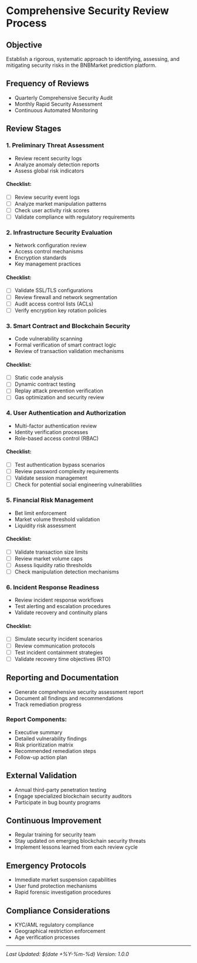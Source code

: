 # Comprehensive Security Review Process

## Objective
Establish a rigorous, systematic approach to identifying, assessing, and mitigating security risks in the BNBMarket prediction platform.

## Frequency of Reviews
- Quarterly Comprehensive Security Audit
- Monthly Rapid Security Assessment
- Continuous Automated Monitoring

## Review Stages

### 1. Preliminary Threat Assessment
- Review recent security logs
- Analyze anomaly detection reports
- Assess global risk indicators

#### Checklist:
- [ ] Review security event logs
- [ ] Analyze market manipulation patterns
- [ ] Check user activity risk scores
- [ ] Validate compliance with regulatory requirements

### 2. Infrastructure Security Evaluation
- Network configuration review
- Access control mechanisms
- Encryption standards
- Key management practices

#### Checklist:
- [ ] Validate SSL/TLS configurations
- [ ] Review firewall and network segmentation
- [ ] Audit access control lists (ACLs)
- [ ] Verify encryption key rotation policies

### 3. Smart Contract and Blockchain Security
- Code vulnerability scanning
- Formal verification of smart contract logic
- Review of transaction validation mechanisms

#### Checklist:
- [ ] Static code analysis
- [ ] Dynamic contract testing
- [ ] Replay attack prevention verification
- [ ] Gas optimization and security review

### 4. User Authentication and Authorization
- Multi-factor authentication review
- Identity verification processes
- Role-based access control (RBAC)

#### Checklist:
- [ ] Test authentication bypass scenarios
- [ ] Review password complexity requirements
- [ ] Validate session management
- [ ] Check for potential social engineering vulnerabilities

### 5. Financial Risk Management
- Bet limit enforcement
- Market volume threshold validation
- Liquidity risk assessment

#### Checklist:
- [ ] Validate transaction size limits
- [ ] Review market volume caps
- [ ] Assess liquidity ratio thresholds
- [ ] Check manipulation detection mechanisms

### 6. Incident Response Readiness
- Review incident response workflows
- Test alerting and escalation procedures
- Validate recovery and continuity plans

#### Checklist:
- [ ] Simulate security incident scenarios
- [ ] Review communication protocols
- [ ] Test incident containment strategies
- [ ] Validate recovery time objectives (RTO)

## Reporting and Documentation
- Generate comprehensive security assessment report
- Document all findings and recommendations
- Track remediation progress

### Report Components:
- Executive summary
- Detailed vulnerability findings
- Risk prioritization matrix
- Recommended remediation steps
- Follow-up action plan

## External Validation
- Annual third-party penetration testing
- Engage specialized blockchain security auditors
- Participate in bug bounty programs

## Continuous Improvement
- Regular training for security team
- Stay updated on emerging blockchain security threats
- Implement lessons learned from each review cycle

## Emergency Protocols
- Immediate market suspension capabilities
- User fund protection mechanisms
- Rapid forensic investigation procedures

## Compliance Considerations
- KYC/AML regulatory compliance
- Geographical restriction enforcement
- Age verification processes

---

*Last Updated: $(date +%Y-%m-%d)*
*Version: 1.0.0*